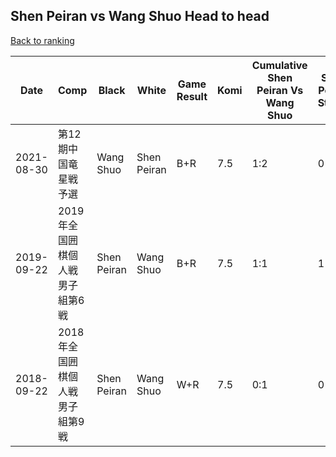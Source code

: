 ## Shen Peiran vs Wang Shuo Head to head

[Back to ranking](../../index.md)




| **Date** | **Comp** | **Black** | **White** | **Game Result** | **Komi** | **Cumulative Shen Peiran Vs Wang Shuo** | **Shen Peiran Streak** | **Wang Shuo Streak** | 
| --- | --- | --- | --- | --- | --- | --- | --- | --- |
| 2021-08-30 | 第12期中国竜星戦予選 | Wang Shuo | Shen Peiran | B+R | 7.5 | 1:2 | 0 | 1 | 
| 2019-09-22 | 2019年全国囲棋個人戦男子組第6戦 | Shen Peiran | Wang Shuo | B+R | 7.5 | 1:1 | 1 | 0 | 
| 2018-09-22 | 2018年全国囲棋個人戦男子組第9戦 | Shen Peiran | Wang Shuo | W+R | 7.5 | 0:1 | 0 | 1 |




